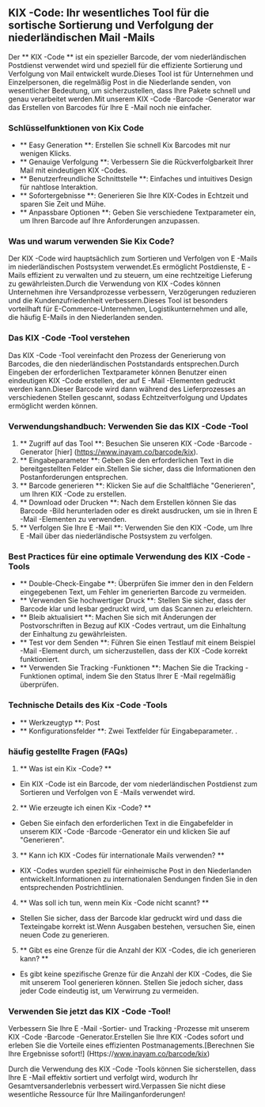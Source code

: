## KIX -Code: Ihr wesentliches Tool für die sortische Sortierung und Verfolgung der niederländischen Mail -Mails

Der ** KIX -Code ** ist ein spezieller Barcode, der vom niederländischen Postdienst verwendet wird und speziell für die effiziente Sortierung und Verfolgung von Mail entwickelt wurde.Dieses Tool ist für Unternehmen und Einzelpersonen, die regelmäßig Post in die Niederlande senden, von wesentlicher Bedeutung, um sicherzustellen, dass Ihre Pakete schnell und genau verarbeitet werden.Mit unserem KIX -Code -Barcode -Generator war das Erstellen von Barcodes für Ihre E -Mail noch nie einfacher.

### Schlüsselfunktionen von Kix Code

- ** Easy Generation **: Erstellen Sie schnell Kix Barcodes mit nur wenigen Klicks.
- ** Genauige Verfolgung **: Verbessern Sie die Rückverfolgbarkeit Ihrer Mail mit eindeutigen KIX -Codes.
- ** Benutzerfreundliche Schnittstelle **: Einfaches und intuitives Design für nahtlose Interaktion.
- ** Sofortergebnisse **: Generieren Sie Ihre KIX-Codes in Echtzeit und sparen Sie Zeit und Mühe.
- ** Anpassbare Optionen **: Geben Sie verschiedene Textparameter ein, um Ihren Barcode auf Ihre Anforderungen anzupassen.

### Was und warum verwenden Sie Kix Code?

Der KIX -Code wird hauptsächlich zum Sortieren und Verfolgen von E -Mails im niederländischen Postsystem verwendet.Es ermöglicht Postdienste, E -Mails effizient zu verwalten und zu steuern, um eine rechtzeitige Lieferung zu gewährleisten.Durch die Verwendung von KIX -Codes können Unternehmen ihre Versandprozesse verbessern, Verzögerungen reduzieren und die Kundenzufriedenheit verbessern.Dieses Tool ist besonders vorteilhaft für E-Commerce-Unternehmen, Logistikunternehmen und alle, die häufig E-Mails in den Niederlanden senden.

### Das KIX -Code -Tool verstehen

Das KIX -Code -Tool vereinfacht den Prozess der Generierung von Barcodes, die den niederländischen Poststandards entsprechen.Durch Eingeben der erforderlichen Textparameter können Benutzer einen eindeutigen KIX -Code erstellen, der auf E -Mail -Elementen gedruckt werden kann.Dieser Barcode wird dann während des Lieferprozesses an verschiedenen Stellen gescannt, sodass Echtzeitverfolgung und Updates ermöglicht werden können.

### Verwendungshandbuch: Verwenden Sie das KIX -Code -Tool

1. ** Zugriff auf das Tool **: Besuchen Sie unseren KIX -Code -Barcode -Generator [hier] (https://www.inayam.co/barcode/kix).
2. ** Eingabeparameter **: Geben Sie den erforderlichen Text in die bereitgestellten Felder ein.Stellen Sie sicher, dass die Informationen den Postanforderungen entsprechen.
3. ** Barcode generieren **: Klicken Sie auf die Schaltfläche "Generieren", um Ihren KIX -Code zu erstellen.
4. ** Download oder Drucken **: Nach dem Erstellen können Sie das Barcode -Bild herunterladen oder es direkt ausdrucken, um sie in Ihren E -Mail -Elementen zu verwenden.
5. ** Verfolgen Sie Ihre E -Mail **: Verwenden Sie den KIX -Code, um Ihre E -Mail über das niederländische Postsystem zu verfolgen.

### Best Practices für eine optimale Verwendung des KIX -Code -Tools

- ** Double-Check-Eingabe **: Überprüfen Sie immer den in den Feldern eingegebenen Text, um Fehler im generierten Barcode zu vermeiden.
- ** Verwenden Sie hochwertiger Druck **: Stellen Sie sicher, dass der Barcode klar und lesbar gedruckt wird, um das Scannen zu erleichtern.
- ** Bleib aktualisiert **: Machen Sie sich mit Änderungen der Postvorschriften in Bezug auf KIX -Codes vertraut, um die Einhaltung der Einhaltung zu gewährleisten.
- ** Test vor dem Senden **: Führen Sie einen Testlauf mit einem Beispiel -Mail -Element durch, um sicherzustellen, dass der KIX -Code korrekt funktioniert.
- ** Verwenden Sie Tracking -Funktionen **: Machen Sie die Tracking -Funktionen optimal, indem Sie den Status Ihrer E -Mail regelmäßig überprüfen.

### Technische Details des Kix -Code -Tools

- ** Werkzeugtyp **: Post
- ** Konfigurationsfelder **: Zwei Textfelder für Eingabeparameter.
.

### häufig gestellte Fragen (FAQs)

1. ** Was ist ein Kix -Code? **
- Ein KIX -Code ist ein Barcode, der vom niederländischen Postdienst zum Sortieren und Verfolgen von E -Mails verwendet wird.

2. ** Wie erzeugte ich einen Kix -Code? **
- Geben Sie einfach den erforderlichen Text in die Eingabefelder in unserem KIX -Code -Barcode -Generator ein und klicken Sie auf "Generieren".

3. ** Kann ich KIX -Codes für internationale Mails verwenden? **
- KIX -Codes wurden speziell für einheimische Post in den Niederlanden entwickelt.Informationen zu internationalen Sendungen finden Sie in den entsprechenden Postrichtlinien.

4. ** Was soll ich tun, wenn mein Kix -Code nicht scannt? **
- Stellen Sie sicher, dass der Barcode klar gedruckt wird und dass die Texteingabe korrekt ist.Wenn Ausgaben bestehen, versuchen Sie, einen neuen Code zu generieren.

5. ** Gibt es eine Grenze für die Anzahl der KIX -Codes, die ich generieren kann? **
- Es gibt keine spezifische Grenze für die Anzahl der KIX -Codes, die Sie mit unserem Tool generieren können. Stellen Sie jedoch sicher, dass jeder Code eindeutig ist, um Verwirrung zu vermeiden.

### Verwenden Sie jetzt das KIX -Code -Tool!

Verbessern Sie Ihre E -Mail -Sortier- und Tracking -Prozesse mit unserem KIX -Code -Barcode -Generator.Erstellen Sie Ihre KIX -Codes sofort und erleben Sie die Vorteile eines effizienten Postmanagements.[Berechnen Sie Ihre Ergebnisse sofort!] (Https://www.inayam.co/barcode/kix)

Durch die Verwendung des KIX -Code -Tools können Sie sicherstellen, dass Ihre E -Mail effektiv sortiert und verfolgt wird, wodurch Ihr Gesamtversanderlebnis verbessert wird.Verpassen Sie nicht diese wesentliche Ressource für Ihre Mailinganforderungen!